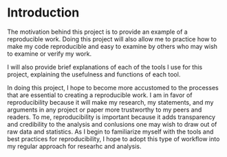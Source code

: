 # Introduction
The motivation behind this project is to provide an example of a reproducible work. Doing this 
project will also allow me to practice how to make my code reproducible and easy to examine by 
others who may wish to examine or verify my work.

I will also provide brief explanations of each of the tools I use for this project, explaining
the usefulness and functions of each tool.

In doing this project, I hope to become more accustomed to the processes that are essential to
creating a reproducible work. I am in favor of reproducibility because it will make my research,
my statements, and my arguments in any project or paper more trustworthy to my peers and readers.
To me, reproducibility is important because it adds transparency and credibility to the analysis
and conlusions one may wish to draw out of raw data and statistics. As I begin to familiarize 
myself with the tools and best practices for reproducibility, I hope to adopt this type of
workflow into my regular approach for researhc and analysis.
